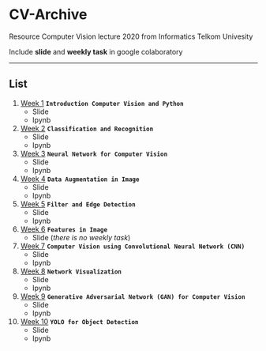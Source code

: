 # CV-Archive
Resource Computer Vision lecture 2020 from Informatics Telkom Univesity

Include **slide** and **weekly task** in google colaboratory

---

## List
1. [Week 1](https://github.com/evanezcent/CV-Archive/tree/master/Week%20-%201) **`Introduction Computer Vision and Python`**
    - Slide
    - Ipynb
2. [Week 2](https://github.com/evanezcent/CV-Archive/tree/master/Week%20-%202/) **`Classification and Recognition`**
    - Slide
    - Ipynb
3. [Week 3](https://github.com/evanezcent/CV-Archive/tree/master/Week%20-%203/) **`Neural Network for Computer Vision`**
    - Slide
    - Ipynb
4. [Week 4](https://github.com/evanezcent/CV-Archive/tree/master/Week%20-%204/) **`Data Augmentation in Image`**
    - Slide
    - Ipynb
5. [Week 5](https://github.com/evanezcent/CV-Archive/tree/master/Week%20-%205/) **`Filter and Edge Detection`**
    - Slide
    - Ipynb
6. [Week 6](https://github.com/evanezcent/CV-Archive/tree/master/Week%20-%206/) **`Features in Image`**
    - Slide (*there is no weekly task*)
7. [Week 7](https://github.com/evanezcent/CV-Archive/tree/master/Week%20-%207/) **`Computer Vision using Convolutional Neural Network (CNN)`**
    - Slide
    - Ipynb
8. [Week 8](https://github.com/evanezcent/CV-Archive/tree/master/Week%20-%208/) **`Network Visualization`**
    - Slide
    - Ipynb
9. [Week 9](https://github.com/evanezcent/CV-Archive/tree/master/Week%20-%209/) **`Generative Adversarial Network (GAN) for Computer Vision`**
    - Slide
    - Ipynb
10. [Week 10](https://github.com/evanezcent/CV-Archive/tree/master/Week%20-%2010/) **`YOLO for Object Detection`**
    - Slide
    - Ipynb

